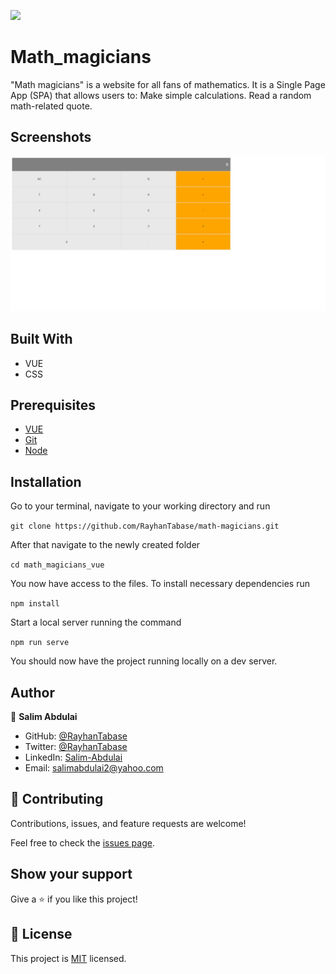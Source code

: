 ![](https://img.shields.io/badge/Microverse-blueviolet)

# Math_magicians
"Math magicians" is a website for all fans of mathematics. It is a Single Page App (SPA) that allows users to:  Make simple calculations. Read a random math-related quote.

## Screenshots

![screenshot](./screenshot/pc.jpeg)

## Built With
- VUE
- CSS

## Prerequisites
 - [VUE]()
 -  [Git](https://git-scm.com/downloads)
 -  [Node](https://nodejs.org/en/download/)

## Installation

Go to your terminal, navigate to your working directory and run

`git clone https://github.com/RayhanTabase/math-magicians.git`

After that navigate to the newly created folder

`cd math_magicians_vue`

You now have access to the files.
To install necessary dependencies run

`npm install`

Start a local server running the command

`npm run serve`

You should now have the project running locally on a dev server.

## Author

👤 **Salim Abdulai**

- GitHub: [@RayhanTabase](https://github.com/RayhanTabase)
- Twitter: [@RayhanTabase](https://twitter.com/@RayhanTabase)
- LinkedIn: [Salim-Abdulai](https://linkedin.com/in/salim-abdulai-5430065b)
- Email: salimabdulai2@yahoo.com

## 🤝 Contributing

Contributions, issues, and feature requests are welcome!

Feel free to check the [issues page](../../issues/).

## Show your support

Give a ⭐️ if you like this project!

## 📝 License

This project is [MIT](./MIT.md) licensed.
